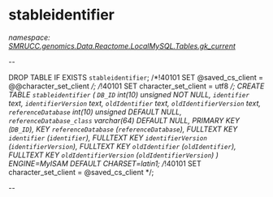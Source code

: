 ﻿# stableidentifier
_namespace: [SMRUCC.genomics.Data.Reactome.LocalMySQL.Tables.gk_current](./index.md)_

--
 
 DROP TABLE IF EXISTS `stableidentifier`;
 /*!40101 SET @saved_cs_client = @@character_set_client */;
 /*!40101 SET character_set_client = utf8 */;
 CREATE TABLE `stableidentifier` (
 `DB_ID` int(10) unsigned NOT NULL,
 `identifier` text,
 `identifierVersion` text,
 `oldIdentifier` text,
 `oldIdentifierVersion` text,
 `referenceDatabase` int(10) unsigned DEFAULT NULL,
 `referenceDatabase_class` varchar(64) DEFAULT NULL,
 PRIMARY KEY (`DB_ID`),
 KEY `referenceDatabase` (`referenceDatabase`),
 FULLTEXT KEY `identifier` (`identifier`),
 FULLTEXT KEY `identifierVersion` (`identifierVersion`),
 FULLTEXT KEY `oldIdentifier` (`oldIdentifier`),
 FULLTEXT KEY `oldIdentifierVersion` (`oldIdentifierVersion`)
 ) ENGINE=MyISAM DEFAULT CHARSET=latin1;
 /*!40101 SET character_set_client = @saved_cs_client */;
 
 --




